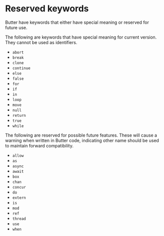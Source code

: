 # Reserved keywords

Butter have keywords that either have special meaning or reserved for future use.

The following are keywords that have special meaning for current version. They cannot be used as identifiers.

- `abort`
- `break`
- `clone`
- `continue`
- `else`
- `false`
- `for`
- `if`
- `in`
- `loop`
- `move`
- `null`
- `return`
- `true`
- `while`

The following are reserved for possible future features. These will cause a warning when written in Butter code, indicating other name should be used to maintain forward compatibility.

- `allow`
- `as`
- `async`
- `await`
- `box`
- `chan`
- `concur`
- `do`
- `extern`
- `is`
- `mod`
- `ref`
- `thread`
- `use`
- `when`
